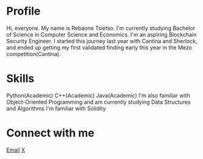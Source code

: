 # Profile
Hi, everyone. My name is Rebaone Tsietso. I'm currently studying Bachelor of Science in Computer Science and Economics. I'm an aspiring Blockchain Security Engineer. I started this journey last year with Cantina and Sherlock, and ended up getting my first validated finding early this year in the Mezo competition(Cantina). 

# Skills
Python(Academic)
C++(Academic)
Java(Academic)
I'm also familiar with Object-Oriented Programming and am currently studying Data Structures and Algorithms
I'm familiar with Solidity 

# Connect with me
[Email](rttsietso@gmail.com)
[X](rttsietso)
